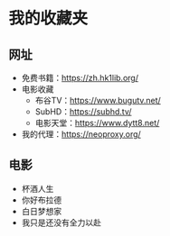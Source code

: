 # 我的收藏夹

## 网址

* 免费书籍：<https://zh.hk1lib.org/>
* 电影收藏
  * 布谷TV：<https://www.bugutv.net/>
  * SubHD：<https://subhd.tv/>
  * 电影天堂：<https://www.dytt8.net/>
* 我的代理：<https://neoproxy.org/>

## 电影

* 杯酒人生
* 你好布拉德
* 白日梦想家
* 我只是还没有全力以赴
